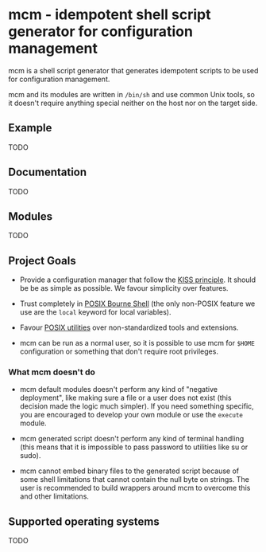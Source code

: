 # mcm - idempotent shell script generator for configuration management

mcm is a shell script generator that generates idempotent scripts to be used
for configuration management.

mcm and its modules are written in `/bin/sh` and use common Unix tools, so
it doesn't require anything special neither on the host nor on the target
side.

## Example

TODO

## Documentation

TODO

## Modules

TODO

## Project Goals

* Provide a configuration manager that follow the [KISS principle](https://en.wikipedia.org/wiki/KISS_principle).
It should be be as simple as possible.  We favour simplicity over features.

* Trust completely in [POSIX Bourne Shell](http://pubs.opengroup.org/onlinepubs/9699919799/)
(the only non-POSIX feature we use are the ``local`` keyword for local
variables).

* Favour [POSIX utilities](http://pubs.opengroup.org/onlinepubs/9699919799/idx/utilities.html)
over non-standardized tools and extensions.

* mcm can be run as a normal user, so it is possible to use mcm for `$HOME`
  configuration or something that don't require root privileges.

### What mcm doesn't do

* mcm default modules doesn't perform any kind of "negative deployment", like
  making sure a file or a user does not exist (this decision made the logic
  much simpler).  If you need something specific, you are encouraged to
  develop your own module or use the `execute` module.

* mcm generated script doesn't perform any kind of terminal handling (this
  means that it is impossible to pass password to utilities like su or sudo).

* mcm cannot embed binary files to the generated script because of some shell
  limitations that cannot contain the null byte on strings.  The user is
  recommended to build wrappers around mcm to overcome this and other
  limitations.

## Supported operating systems

TODO
